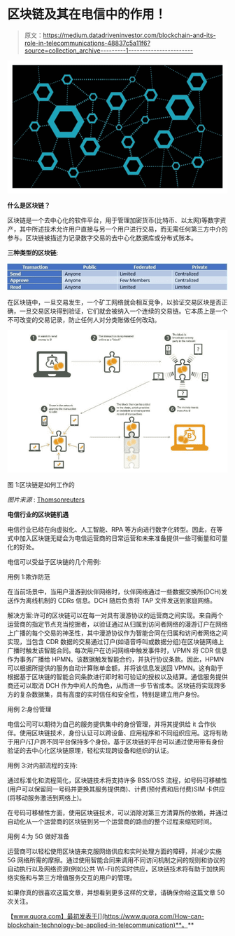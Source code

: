 # 区块链及其在电信中的作用！

> 原文：<https://medium.datadriveninvestor.com/blockchain-and-its-role-in-telecommunications-48837c5a11f6?source=collection_archive---------1----------------------->

![](img/049c4d4ab315ab262cb37948b7dd8b59.png)

**什么是区块链？**

区块链是一个去中心化的软件平台，用于管理加密货币(比特币、以太网)等数字资产，其中所述技术允许用户直接与另一个用户进行交易，而无需任何第三方中介的参与。区块链被描述为记录数字交易的去中心化数据库或分布式账本。

**三种类型的区块链**:

![](img/30312dc0fe1114b91dc418ddb81953d1.png)

在区块链中，一旦交易发生，一个矿工网络就会相互竞争，以验证交易区块是否正确，一旦交易区块得到验证，它们就会被纳入一个连续的交易链。它本质上是一个不可改变的交易记录，防止任何人对分类账做任何改动。

![](img/e6239b67eafad304912a69b3c62bcf76.png)

图 1:区块链是如何工作的

*图片来源* : [Thomsonreuters](https://blogs.thomsonreuters.com/answerson/blockchain-technology/)

**电信行业的区块链机遇**

电信行业已经在向虚拟化、人工智能、RPA 等方向进行数字化转型。因此，在等式中加入区块链无疑会为电信运营商的日常运营和未来准备提供一些可衡量和可量化的好处。

电信可以受益于区块链的几个用例:

用例 1:欺诈防范

在当前场景中，当用户漫游到伙伴网络时，伙伴网络通过一些数据交换所(DCH)发送作为离线机制的 CDRs 信息。DCH 随后负责将 TAP 文件发送到家庭网络。

解决方案:许可的区块链可以在每一对具有漫游协议的运营商之间实现。来自两个运营商的指定节点充当挖掘者，以验证通过从归属到访问者网络的漫游订户在网络上广播的每个交易的神圣性，其中漫游协议作为智能合同在归属和访问者网络之间实现，当包含 CDR 数据的交易通过订户(如语音呼叫或数据分组)在区块链网络上广播时触发该智能合同。每次用户在访问网络中触发事件时，VPMN 将 CDR 信息作为事务广播给 HPMN。该数据触发智能合约，并执行协议条款。因此，HPMN 可以根据所提供的服务自动计算账单金额，并将该信息发送回 VPMN。这有助于根据基于区块链的智能合同条款进行即时和可验证的授权以及结算。通信服务提供商还可以取消 DCH 作为中间人的角色，从而进一步节省成本。区块链将实现跨多方的复杂数据集，具有高度的实时信任和安全性，特别是建立用户身份。

用例 2:身份管理

电信公司可以期待为自己的服务提供集中的身份管理，并将其提供给 it 合作伙伴。使用区块链技术，身份认证可以跨设备、应用程序和不同组织应用。这将有助于用户/订户跨不同平台保持多个身份。基于区块链的平台可以通过使用带有身份验证的去中心化区块链原理，轻松实现跨设备和组织的认证。

用例 3:对内部流程的支持:

通过标准化和流程简化，区块链技术将支持许多 BSS/OSS 流程，如号码可移植性(用户可以保留同一号码并更换其服务提供商)、计费(预付费和后付费)SIM 卡供应(将移动服务激活到网络上)。

在号码可移植性方面，使用区块链技术，可以消除对第三方清算所的依赖，并通过自动化从一个运营商的区块链到另一个运营商的路由的整个过程来缩短时间。

用例 4:为 5G 做好准备

运营商可以轻松使用区块链来克服网络供应和实时处理方面的障碍，并减少实施 5G 网络所需的摩擦。通过使用智能合同来调用不同访问机制之间的规则和协议的自动执行以及网络资源(例如公共 Wi-Fi)的实时供应，区块链技术将有助于加快网络实施和与第三方增值服务交互的用户的管理。

如果你真的很喜欢这篇文章，并想看到更多这样的文章，请确保你给这篇文章 50 次关注。

【www.quora.com】最初发表于[](https://www.quora.com/How-can-blockchain-technology-be-applied-in-telecommunication)**。**